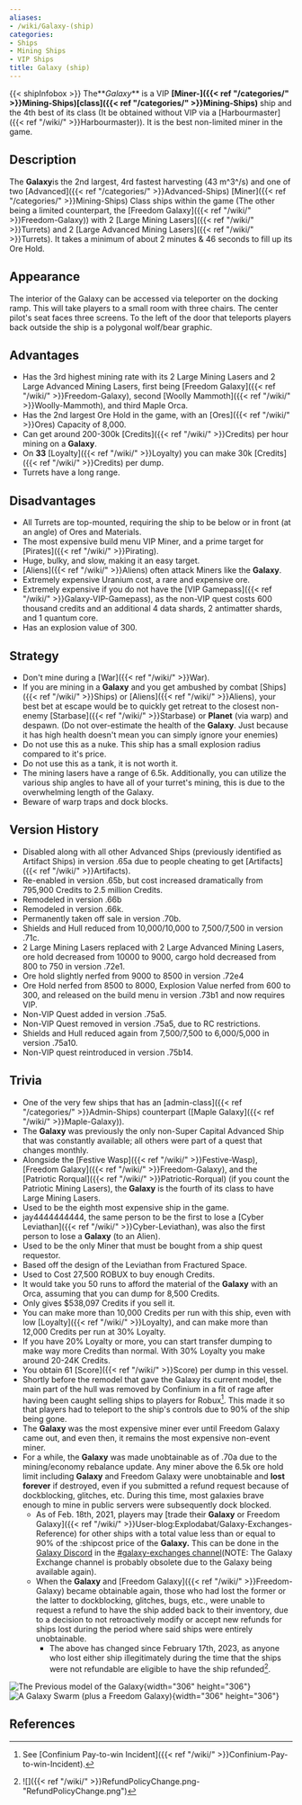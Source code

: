 ```yaml
---
aliases:
- /wiki/Galaxy-(ship)
categories:
- Ships
- Mining Ships
- VIP Ships
title: Galaxy (ship)
---
```


{{< shipInfobox >}} The**_Galaxy_** is a VIP **[Miner-]({{< ref "/categories/" >}}Mining-Ships)[class]({{< ref "/categories/" >}}Mining-Ships)** ship and the 4th best of its class (It be obtained without VIP via a [Harbourmaster]({{< ref "/wiki/" >}}Harbourmaster)). It is the best non-limited miner in the game.

## Description

The **Galaxy**is the 2nd largest, 4rd fastest harvesting (43 m^3^/s) and one of two [Advanced]({{< ref "/categories/" >}}Advanced-Ships) [Miner]({{< ref "/categories/" >}}Mining-Ships) Class ships within the game (The other being a limited counterpart, the [Freedom Galaxy]({{< ref "/wiki/" >}}Freedom-Galaxy)) with 2 [Large Mining Lasers]({{< ref "/wiki/" >}}Turrets) and 2 [Large Advanced Mining Lasers]({{< ref "/wiki/" >}}Turrets). It takes a minimum of about 2 minutes & 46 seconds to fill up its Ore Hold.

## Appearance

The interior of the Galaxy can be accessed via teleporter on the docking ramp. This will take players to a small room with three chairs. The center pilot's seat faces three screens. To the left of the door that teleports players back outside the ship is a polygonal wolf/bear graphic.

## Advantages

- Has the 3rd highest mining rate with its 2 Large Mining Lasers and 2 Large Advanced Mining Lasers, first being [Freedom Galaxy]({{< ref "/wiki/" >}}Freedom-Galaxy), second [Woolly Mammoth]({{< ref "/wiki/" >}}Woolly-Mammoth), and third Maple Orca.
- Has the 2nd largest Ore Hold in the game, with an [Ores]({{< ref "/wiki/" >}}Ores) Capacity of 8,000.
- Can get around 200-300k [Credits]({{< ref "/wiki/" >}}Credits) per hour mining on a **Galaxy**.
- On **33** [Loyalty]({{< ref "/wiki/" >}}Loyalty) you can make 30k [Credits]({{< ref "/wiki/" >}}Credits) per dump.
- Turrets have a long range.

## Disadvantages

- All Turrets are top-mounted, requiring the ship to be below or in front (at an angle) of Ores and Materials.
- The most expensive build menu VIP Miner, and a prime target for [Pirates]({{< ref "/wiki/" >}}Pirating).
- Huge, bulky, and slow, making it an easy target.
- [Aliens]({{< ref "/wiki/" >}}Aliens) often attack Miners like the **Galaxy**.
- Extremely expensive Uranium cost, a rare and expensive ore.
- Extremely expensive if you do not have the [VIP Gamepass]({{< ref "/wiki/" >}}Galaxy-VIP-Gamepass), as the non-VIP quest costs 600 thousand credits and an additional 4 data shards, 2 antimatter shards, and 1 quantum core.
- Has an explosion value of 300.

## Strategy

- Don't mine during a [War]({{< ref "/wiki/" >}}War).
- If you are mining in a **Galaxy** and you get ambushed by combat [Ships]({{< ref "/wiki/" >}}Ships) or [Aliens]({{< ref "/wiki/" >}}Aliens), your best bet at escape would be to quickly get retreat to the closest non-enemy [Starbase]({{< ref "/wiki/" >}}Starbase) or **Planet** (via warp) and despawn. (Do not over-estimate the health of the **Galaxy**. Just because it has high health doesn't mean you can simply ignore your enemies)
- Do not use this as a nuke. This ship has a small explosion radius compared to it's price.
- Do not use this as a tank, it is not worth it.
- The mining lasers have a range of 6.5k. Additionally, you can utilize the various ship angles to have all of your turret's mining, this is due to the overwhelming length of the Galaxy.
- Beware of warp traps and dock blocks.

## Version History 

- Disabled along with all other Advanced Ships (previously identified as Artifact Ships) in version .65a due to people cheating to get [Artifacts]({{< ref "/wiki/" >}}Artifacts).
- Re-enabled in version .65b, but cost increased dramatically from 795,900 Credits to 2.5 million Credits.
- Remodeled in version .66b
- Remodeled in version .66k.
- Permanently taken off sale in version .70b.
- Shields and Hull reduced from 10,000/10,000 to 7,500/7,500 in version .71c.
- 2 Large Mining Lasers replaced with 2 Large Advanced Mining Lasers, ore hold decreased from 10000 to 9000, cargo hold decreased from 800 to 750 in version .72e1.
- Ore hold slightly nerfed from 9000 to 8500 in version .72e4
- Ore Hold nerfed from 8500 to 8000, Explosion Value nerfed from 600 to 300, and released on the build menu in version .73b1 and now requires VIP.
- Non-VIP Quest added in version .75a5.
- Non-VIP Quest removed in version .75a5, due to RC restrictions.
- Shields and Hull reduced again from 7,500/7,500 to 6,000/5,000 in version .75a10.
- Non-VIP quest reintroduced in version .75b14.

## Trivia

- One of the very few ships that has an [admin-class]({{< ref "/categories/" >}}Admin-Ships) counterpart ([Maple Galaxy]({{< ref "/wiki/" >}}Maple-Galaxy)).
- The **Galaxy** was previously the only non-Super Capital Advanced Ship that was constantly available; all others were part of a quest that changes monthly.
- Alongside the [Festive Wasp]({{< ref "/wiki/" >}}Festive-Wasp), [Freedom Galaxy]({{< ref "/wiki/" >}}Freedom-Galaxy), and the [Patriotic Rorqual]({{< ref "/wiki/" >}}Patriotic-Rorqual) (if you count the Patriotic Mining Lasers), the **Galaxy** is the fourth of its class to have Large Mining Lasers.
- Used to be the eighth most expensive ship in the game.
- jay4444444444, the same person to be the first to lose a [Cyber Leviathan]({{< ref "/wiki/" >}}Cyber-Leviathan), was also the first person to lose a **Galaxy** (to an Alien).
- Used to be the only Miner that must be bought from a ship quest requestor.
- Based off the design of the Leviathan from Fractured Space.
- Used to Cost 27,500 ROBUX to buy enough Credits.
- It would take you 50 runs to afford the material of the **Galaxy** with an Orca, assuming that you can dump for 8,500 Credits.
- Only gives $538,097 Credits if you sell it.
- You can make more than 10,000 Credits per run with this ship, even with low [Loyalty]({{< ref "/wiki/" >}}Loyalty), and can make more than 12,000 Credits per run at 30% Loyalty.
- If you have 20% Loyalty or more, you can start transfer dumping to make way more Credits than normal. With 30% Loyalty you make around 20-24K Credits.
- You obtain 61 [Score]({{< ref "/wiki/" >}}Score) per dump in this vessel.
- Shortly before the remodel that gave the Galaxy its current model, the main part of the hull was removed by Confinium in a fit of rage after having been caught selling ships to players for Robux[^1]. This made it so that players had to teleport to the ship's controls due to 90% of the ship being gone.
- The **Galaxy** was the most expensive miner ever until Freedom Galaxy came out, and even then, it remains the most expensive non-event miner.
- For a while, the **Galaxy** was made unobtainable as of .70a due to the mining/economy rebalance update. Any miner above the 6.5k ore hold limit including **Galaxy** and Freedom Galaxy were unobtainable and **lost forever** if destroyed, even if you submitted a refund request because of dockblocking, glitches, etc. During this time, most galaxies brave enough to mine in public servers were subsequently dock blocked.
  - As of Feb. 18th, 2021, players may [trade their **Galaxy** or Freedom Galaxy]({{< ref "/wiki/" >}}User-blog:Explodabat/Galaxy-Exchanges-Reference) for other ships with a total value less than or equal to 90% of the :shipcost price of the **Galaxy.** This can be done in the [Galaxy Discord](https://discord.com/invite/FCGGXvk) in the [#galaxy-exchanges channel](https://discord.com/channels/204965774618656769/812043152562192384/812049361395253368)(NOTE: The Galaxy Exchange channel is probably obsolete due to the Galaxy being available again).
  - When the **Galaxy** and [Freedom Galaxy]({{< ref "/wiki/" >}}Freedom-Galaxy) became obtainable again, those who had lost the former or the latter to dockblocking, glitches, bugs, etc., were unable to request a refund to have the ship added back to their inventory, due to a decision to not retroactively modify or accept new refunds for ships lost during the period where said ships were entirely unobtainable.
    - The above has changed since February 17th, 2023, as anyone who lost either ship illegitimately during the time that the ships were not refundable are eligible to have the ship refunded[^2].

![The Previous model of the
**Galaxy**](Galaxy.png "The Previous model of the Galaxy"){width="306" height="306"} ![A **Galaxy** Swarm (plus a [Freedom
Galaxy](Freedom_Galaxy "wikilink"))](GalaxySwarm.png "A Galaxy Swarm (plus a Freedom Galaxy)"){width="306" height="306"}

## References

<references />

[^1]: See [Confinium Pay-to-win Incident]({{< ref "/wiki/" >}}Confinium-Pay-to-win-Incident).

[^2]: ![]({{< ref "/wiki/" >}}RefundPolicyChange.png-"RefundPolicyChange.png")
